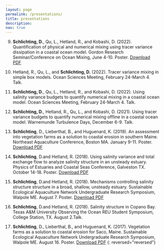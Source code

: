 ```yaml
---
layout: page
permalink: /presentations/
title: presentations
description:
nav: true
---
```

9. **Schlichting, D.**, Qu, L., Hetland, R., and Kobashi, D. (2022). Quantification of physical and numerical mixing using tracer variance dissipation in a coastal ocean model. Gordon Research Seminar/Conference on Ocean Mixing, June 4-10. Poster. <a href='/_pages/Schlichting_GRC_2022_Poster.pdf' class='image fit'> Download PDF</a>

8. Hetland, R., Qu, L., and **Schlichting, D.** (2022). Tracer variance mixing in simple box models. Ocean Sciences Meeting, February 24-March 4. Talk.  

7. **Schlichting, D.**, Qu, L., Hetland, R., and Kobashi, D. (2022). Using salinity variance budgets to quantify numerical mixing in a coastal ocean model. Ocean Sciences Meeting, February 24-March 4. Talk.  

6. **Schlichting, D.**, Hetland, R., Qu, L., and Kobashi, D. (2021). Using tracer variance budgets to quantify numerical mixing offline in a coastal ocean model. Warnemunde Turbulence Days, December 6-9. Talk.

5. **Schlichting**, D., Lieberthal, B., and Huguenard, K. (2019). An assessment into vegetation farms as a solution to coastal erosion in southern Maine. Northeast Aquaculture Conference, Boston MA. January 9-11. Poster. <a href='/_pages/NACE.pdf' class='image fit'> Download PDF</a>

4. **Schlichting**, D.and Hetland, R. (2018). Using salinity variance and total exchange flow to analyze salinity structure in an unsteady estuary. Physics of Estuaries and Coastal Seas Conference, Galveston TX. October 14-18. Poster. <a href='/_pages/PECS_2018.pdf' class='image fit'> Download PDF</a>

3. **Schlichting**, D.and Hetland, R. (2018). Mechanisms controlling salinity structure structure in a broad, shallow, unsteady estuary. Sustainable Ecological Aquaculture Network Undergraduate Research Symposium, Walpole ME. August 7. Poster. <a href='/_pages/Seanet_REU.pdf' class='image fit'> Download PDF</a>

2. **Schlichting**, D.and Hetland, R. (2018). Salinity structure in Copano Bay. Texas A&M University Observing the Ocean REU Student Symposium, College Station, TX. August 2.Talk.

1. **Schlichting**, D., Lieberthal, B., and Huguenard, K. (2017). Vegetation farms as a solution to coastal erosion for Saco, Maine. Sustainable Ecological Aquaculture Network Undergraduate Research Symposium, Walpole ME. August 16. Poster. <a href='/_pages/SEANET_2017.pdf' class='image fit'> Download PDF</a>
{: reversed="reversed"}
